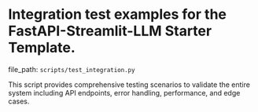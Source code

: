 # Integration test examples for the FastAPI-Streamlit-LLM Starter Template.

  file_path: `scripts/test_integration.py`

This script provides comprehensive testing scenarios to validate the entire system
including API endpoints, error handling, performance, and edge cases.
